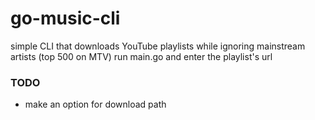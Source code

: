 # go-music-cli

simple CLI that downloads YouTube playlists while ignoring mainstream artists (top 500 on MTV)
run main.go and enter the playlist's url

### TODO

- make an option for download path

